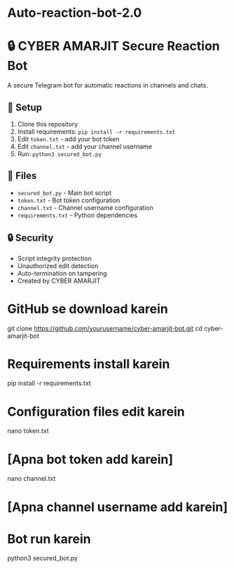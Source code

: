 # Auto-reaction-bot-2.0

# 🔒 CYBER AMARJIT Secure Reaction Bot

A secure Telegram bot for automatic reactions in channels and chats.

## 🚀 Setup

1. Clone this repository
2. Install requirements: `pip install -r requirements.txt`
3. Edit `token.txt` - add your bot token
4. Edit `channel.txt` - add your channel username
5. Run: `python3 secured_bot.py`

## 📁 Files

- `secured_bot.py` - Main bot script
- `token.txt` - Bot token configuration
- `channel.txt` - Channel username configuration
- `requirements.txt` - Python dependencies

## 🔒 Security

- Script integrity protection
- Unauthorized edit detection
- Auto-termination on tampering
- Created by CYBER AMARJIT

# GitHub se download karein
git clone https://github.com/yourusername/cyber-amarjit-bot.git
cd cyber-amarjit-bot

# Requirements install karein
pip install -r requirements.txt

# Configuration files edit karein
nano token.txt
# [Apna bot token add karein]

nano channel.txt  
# [Apna channel username add karein]

# Bot run karein
python3 secured_bot.py
